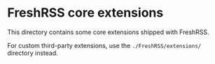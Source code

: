 # FreshRSS core extensions

This directory contains some core extensions shipped with FreshRSS.

For custom third-party extensions, use the `./FreshRSS/extensions/` directory instead.
